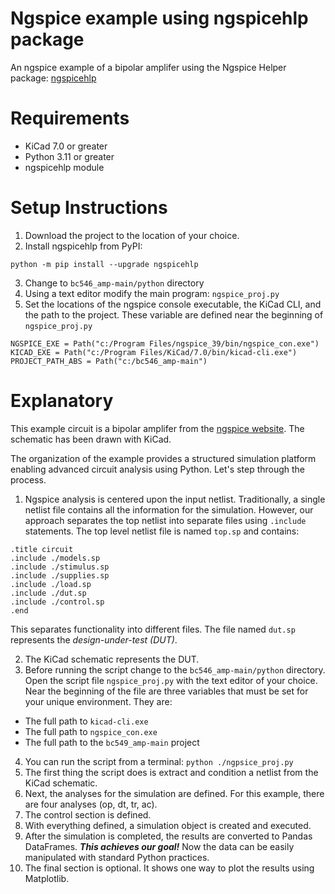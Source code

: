 # Ngspice example using ngspicehlp package
An ngspice example of a bipolar amplifer using the Ngspice Helper package: [ngspicehlp](https://github.com/astorguy/ngspicehlp_project)

# Requirements
* KiCad 7.0 or greater
* Python 3.11 or greater
* ngspicehlp module

# Setup Instructions
1. Download the project to the location of your choice.
1. Install ngspicehlp from PyPI:

`python -m pip install --upgrade ngspicehlp`

3. Change to `bc546_amp-main/python` directory
3. Using a text editor modify the main program: `ngspice_proj.py`
5. Set the locations of the ngspice console executable, the KiCad CLI, and the path to the project. These variable are defined near the beginning of `ngspice_proj.py`

```
NGSPICE_EXE = Path("c:/Program Files/ngspice_39/bin/ngspice_con.exe")
KICAD_EXE = Path("c:/Program Files/KiCad/7.0/bin/kicad-cli.exe")
PROJECT_PATH_ABS = Path("c:/bc546_amp-main")
```

# Explanatory
This example circuit is a bipolar amplifer from the [ngspice website](https://ngspice.sourceforge.io/ngspice-tutorial.html#BipAmp). The schematic has been drawn with KiCad.

The organization of the example provides a structured simulation platform enabling advanced circuit analysis using Python. Let's step through the process.

1. Ngspice analysis is centered upon the input netlist. Traditionally, a single netlist file contains all the information for the simulation. However, our approach separates the top netlist into separate files using `.include` statements. The top level netlist file is named `top.sp` and contains:
```
.title circuit
.include ./models.sp
.include ./stimulus.sp
.include ./supplies.sp
.include ./load.sp
.include ./dut.sp
.include ./control.sp
.end
```
This separates functionality into different files. The file named `dut.sp` represents the *design-under-test (DUT)*.

2. The KiCad schematic represents the DUT.
2. Before running the script change to the `bc546_amp-main/python` directory. Open the script file `ngspice_proj.py` with the text editor of your choice. Near the beginning of the file are three variables that must be set for your unique environment. They are:
* The full path to `kicad-cli.exe`
* The full path to `ngspice_con.exe`
* The full path to the `bc549_amp-main` project
4. You can run the script from a terminal: `python ./ngpsice_proj.py`
4. The first thing the script does is extract and condition a netlist from the KiCad schematic.
4. Next, the analyses for the simulation are defined. For this example, there are four analyses (op, dt, tr, ac).
4. The control section is defined.
4. With everything defined, a simulation object is created and executed.
4. After the simulation is completed, the results are converted to Pandas DataFrames. ***This achieves our goal!*** Now the data can be easily manipulated with standard Python practices.
4. The final section is optional. It shows one way to plot the results using Matplotlib.

